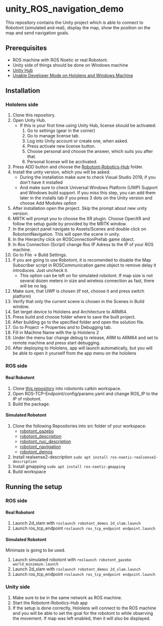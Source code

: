 # unity_ROS_navigation_demo
This repository contains the Unity project which is able to connect to Robotont (simulated and real), display the map, show the position on the map and send navigation goals.

## Prerequisites

- ROS machine with ROS Noetic or real Robotont.
- Unity side of things should be done on Windows machine
- [Unity Hub](https://unity3d.com/get-unity/download)
- [Unable Developer Mode on Hololens and Windows Machine](https://docs.microsoft.com/en-us/windows/mixed-reality/develop/advanced-concepts/using-visual-studio?tabs=hl2)

## Installation

### Hololens side

1. Clone this repository.
2. Open Unity Hub.
    - If this is your first time using Unity Hub, license should be activated:
        1. Go to settings (gear in the corner)
        2. Go to manage license tab.
        3. Log into Unity account or create one, when asked.
        4. Press activate new license button.
        5. Choose personal and choose the answer, which suits you after that.
        6. Personal license will be acctivated.
3. Press ADD button and choose the [Robotont-Robotics-Hub](https://github.com/ut-ims-robotics/unity_ros_navigation_demo/tree/igor_devel_robotics_hub/Robotont-Robotics-Hub) folder.
4. Install the unity version, which you will be asked.
    - During the installation make sure to check Visual Studio 2019, if you don't have it installed
    - And make sure to check Universal Windows Platform (UWP) Support and Windows build support. If you miss this step, you can add them later in the installs tab if you press 3 dots on the Unity version and choose Add Modules option
5. After installation open the project. Skip the prompt about new unity version.
6. MRTK will prompt you to choose the XR plugin. Choose OpenXR and follow the setup guide by provided by the MRTK window.
6. In the project panel navigate to Assets/Scenes and double click on RobotontNavigation. This will open the scene in unity.
7. In the Hierarchy click on ROSConnectionPrefab game object.
8. In Ros Connection (Script) change Ros IP Adress to the IP of your ROS machine.
9. Go to File -> Build Settings.
10. If you are going to use Robotont, it is recomended to disable the Map Subscriber script in ROSCommunication game object to remove delay it introduces. Just uncheck it.
    - This option can be left on for simulated robotont. If map size is not several dozen meters in size and wireless connection as fast, there will be no lag.
11. Make sure, that UWP is chosen (if not, choose it and press switch platform)
12. Verify that only the current scene is chosen in the Scenes in Build window.
13. Set terget device to Hololens and Architecture to ARM64.
14. Press build and choose folder where to save the built project.
15. After building go to the specified folder and open the solution file.
16. Go to Project -> Properties and to Debugging tab.
17. Fill in Machine Name with the ip Hololens 2
18. Under the menu bar change debug to release, ARM to ARM64 and set to remote machine and press start debugging.
19. After deploying to Hololens, app will launch automatically, but you will be able to open it yourself from the app menu on the hololens

### ROS side

#### Real Robotont

1. Clone [this repository](https://github.com/Unity-Technologies/ROS-TCP-Endpoint.git) into robotonts catkin workspace.
2. Open ROS-TCP-Endpoint/config/params.yaml and change ROS_IP to the IP of robotont.
3. Build the package.
#### Simulated Robotont

1. Clone the following Repositories into src folder of your workspace:
    - [robotont_gazebo](https://github.com/robotont/robotont_gazebo.git)
    - [robotont_description](https://github.com/robotont/robotont_description.git)
    - [robotont_nuc_description](https://github.com/robotont/robotont_nuc_description.git)
    - [robotont_naviigation](https://github.com/robotont/robotont_navigation.git)
    - [robotont_demos](https://github.com/robotont/robotont_demos.git)
2. Install realsense2-description `sudo apt install ros-noetic-realsense2-description`
3. Install gmapping `sudo apt install ros-noetic-gmapping`
4. Build workspace

## Running the setup

### ROS side

#### Real Robotont

1. Launch 2d_slam with `roslaunch robotont_demos 2d_slam.launch`
2. Launch ros_tcp_endpoint `roslaunch ros_tcp_endpoint endpoint.launch`

#### Simulated Robotont

Minimaze is going to be used.

1. Launch simulated robotont with `roslaunch robotont_gazebo world_minimaze.launch`
2. Launch 2d_slam with `roslaunch robotont_demos 2d_slam.launch`
3. Launch ros_tcp_endpoint `roslaunch ros_tcp_endpoint endpoint.launch`

### Unity side

1. Make sure to be in the same network as ROS machine.
2. Start the Robotont-Robotics-Hub app
3. If the setup is done correctly,  Hololens will connect to the ROS machine and you will be able to set the goal for the robotont to while observing the movement. If map was left enabled, then it will also be displayed.

